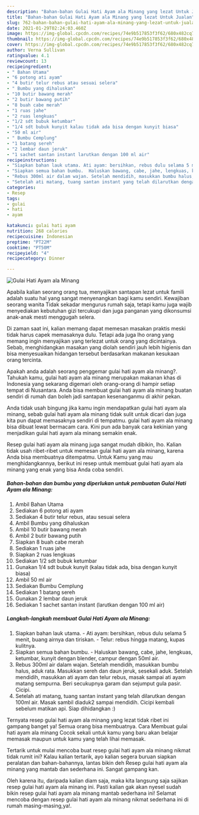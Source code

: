 ```yaml
---
description: "Bahan-bahan Gulai Hati Ayam ala Minang yang lezat Untuk Jualan"
title: "Bahan-bahan Gulai Hati Ayam ala Minang yang lezat Untuk Jualan"
slug: 762-bahan-bahan-gulai-hati-ayam-ala-minang-yang-lezat-untuk-jualan
date: 2021-01-29T02:24:03.460Z
image: https://img-global.cpcdn.com/recipes/74e9b517853f3f62/680x482cq70/gulai-hati-ayam-ala-minang-foto-resep-utama.jpg
thumbnail: https://img-global.cpcdn.com/recipes/74e9b517853f3f62/680x482cq70/gulai-hati-ayam-ala-minang-foto-resep-utama.jpg
cover: https://img-global.cpcdn.com/recipes/74e9b517853f3f62/680x482cq70/gulai-hati-ayam-ala-minang-foto-resep-utama.jpg
author: Verna Sullivan
ratingvalue: 4.1
reviewcount: 13
recipeingredient:
- " Bahan Utama"
- "6 potong ati ayam"
- "4 butir telur rebus atau sesuai selera"
- " Bumbu yang dihaluskan"
- "10 butir bawang merah"
- "2 butir bawang putih"
- "8 buah cabe merah"
- "1 ruas jahe"
- "2 ruas lengkuas"
- "1/2 sdt bubuk ketumbar"
- "1/4 sdt bubuk kunyit kalau tidak ada bisa dengan kunyit biasa"
- "50 ml air"
- " Bumbu Cemplung"
- "1 batang sereh"
- "2 lembar daun jeruk"
- "1 sachet santan instant larutkan dengan 100 ml air"
recipeinstructions:
- "Siapkan bahan lauk utama. Ati ayam: bersihkan, rebus dulu selama 5 menit, buang airnya dan tiriskan. Telur: rebus hingga matang, kupas kulitnya."
- "Siapkan semua bahan bumbu.  Haluskan bawang, cabe, jahe, lengkuas, ketumbar, kunyit dengan blender, campur dengan 50ml air."
- "Rebus 300ml air dalam wajan. Setelah mendidih, masukkan bumbu halus, aduk rata. Masukkan sereh dan daun jeruk, sesekali aduk. Setelah mendidih, masukkan ati ayam dan telur rebus, masak sampai ati ayam matang sempurna. Beri secukupnya garam dan sejumput gula pasir. Cicipi."
- "Setelah ati matang, tuang santan instant yang telah dilarutkan dengan 100ml air. Masak sambil diaduk2 sampai mendidih. Cicipi kembali sebelum matikan api. Siap dihidangkan :)"
categories:
- Resep
tags:
- gulai
- hati
- ayam

katakunci: gulai hati ayam 
nutrition: 268 calories
recipecuisine: Indonesian
preptime: "PT22M"
cooktime: "PT50M"
recipeyield: "4"
recipecategory: Dinner

---
```



![Gulai Hati Ayam ala Minang](https://img-global.cpcdn.com/recipes/74e9b517853f3f62/680x482cq70/gulai-hati-ayam-ala-minang-foto-resep-utama.jpg)

Apabila kalian seorang orang tua, menyajikan santapan lezat untuk famili adalah suatu hal yang sangat menyenangkan bagi kamu sendiri. Kewajiban seorang  wanita Tidak sekadar mengurus rumah saja, tetapi kamu juga wajib menyediakan kebutuhan gizi tercukupi dan juga panganan yang dikonsumsi anak-anak mesti menggugah selera.

Di zaman  saat ini, kalian memang dapat memesan masakan praktis meski tidak harus capek memasaknya dulu. Tetapi ada juga lho orang yang memang ingin menyajikan yang terlezat untuk orang yang dicintainya. Sebab, menghidangkan masakan yang diolah sendiri jauh lebih higienis dan bisa menyesuaikan hidangan tersebut berdasarkan makanan kesukaan orang tercinta. 



Apakah anda adalah seorang penggemar gulai hati ayam ala minang?. Tahukah kamu, gulai hati ayam ala minang merupakan makanan khas di Indonesia yang sekarang digemari oleh orang-orang di hampir setiap tempat di Nusantara. Anda bisa membuat gulai hati ayam ala minang buatan sendiri di rumah dan boleh jadi santapan kesenanganmu di akhir pekan.

Anda tidak usah bingung jika kamu ingin mendapatkan gulai hati ayam ala minang, sebab gulai hati ayam ala minang tidak sulit untuk dicari dan juga kita pun dapat memasaknya sendiri di tempatmu. gulai hati ayam ala minang bisa dibuat lewat bermacam cara. Kini pun ada banyak cara kekinian yang menjadikan gulai hati ayam ala minang semakin enak.

Resep gulai hati ayam ala minang juga sangat mudah dibikin, lho. Kalian tidak usah ribet-ribet untuk memesan gulai hati ayam ala minang, karena Anda bisa membuatnya ditempatmu. Untuk Kamu yang mau menghidangkannya, berikut ini resep untuk membuat gulai hati ayam ala minang yang enak yang bisa Anda coba sendiri.

<!--inarticleads1-->

##### Bahan-bahan dan bumbu yang diperlukan untuk pembuatan Gulai Hati Ayam ala Minang:

1. Ambil  Bahan Utama
1. Sediakan 6 potong ati ayam
1. Sediakan 4 butir telur rebus, atau sesuai selera
1. Ambil  Bumbu yang dihaluskan
1. Ambil 10 butir bawang merah
1. Ambil 2 butir bawang putih
1. Siapkan 8 buah cabe merah
1. Sediakan 1 ruas jahe
1. Siapkan 2 ruas lengkuas
1. Sediakan 1/2 sdt bubuk ketumbar
1. Gunakan 1/4 sdt bubuk kunyit (kalau tidak ada, bisa dengan kunyit biasa)
1. Ambil 50 ml air
1. Sediakan  Bumbu Cemplung
1. Sediakan 1 batang sereh
1. Gunakan 2 lembar daun jeruk
1. Sediakan 1 sachet santan instant (larutkan dengan 100 ml air)




<!--inarticleads2-->

##### Langkah-langkah membuat Gulai Hati Ayam ala Minang:

1. Siapkan bahan lauk utama. - Ati ayam: bersihkan, rebus dulu selama 5 menit, buang airnya dan tiriskan. - Telur: rebus hingga matang, kupas kulitnya.
1. Siapkan semua bahan bumbu.  - Haluskan bawang, cabe, jahe, lengkuas, ketumbar, kunyit dengan blender, campur dengan 50ml air.
1. Rebus 300ml air dalam wajan. Setelah mendidih, masukkan bumbu halus, aduk rata. Masukkan sereh dan daun jeruk, sesekali aduk. Setelah mendidih, masukkan ati ayam dan telur rebus, masak sampai ati ayam matang sempurna. Beri secukupnya garam dan sejumput gula pasir. Cicipi.
1. Setelah ati matang, tuang santan instant yang telah dilarutkan dengan 100ml air. Masak sambil diaduk2 sampai mendidih. Cicipi kembali sebelum matikan api. Siap dihidangkan :)




Ternyata resep gulai hati ayam ala minang yang lezat tidak ribet ini gampang banget ya! Semua orang bisa membuatnya. Cara Membuat gulai hati ayam ala minang Cocok sekali untuk kamu yang baru akan belajar memasak maupun untuk kamu yang telah lihai memasak.

Tertarik untuk mulai mencoba buat resep gulai hati ayam ala minang nikmat tidak rumit ini? Kalau kalian tertarik, ayo kalian segera buruan siapkan peralatan dan bahan-bahannya, lantas bikin deh Resep gulai hati ayam ala minang yang mantab dan sederhana ini. Sangat gampang kan. 

Oleh karena itu, daripada kalian diam saja, maka kita langsung saja sajikan resep gulai hati ayam ala minang ini. Pasti kalian gak akan nyesel sudah bikin resep gulai hati ayam ala minang mantab sederhana ini! Selamat mencoba dengan resep gulai hati ayam ala minang nikmat sederhana ini di rumah masing-masing,ya!.

